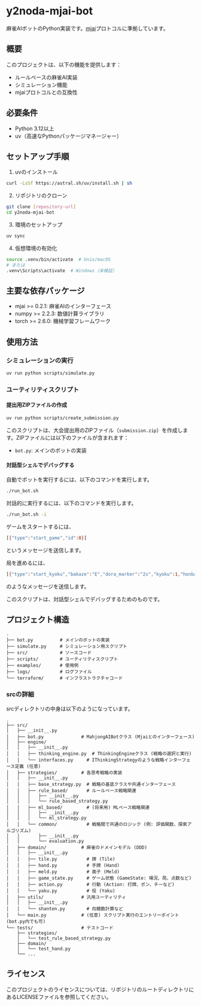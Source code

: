 # y2noda-mjai-bot

麻雀AIボットのPython実装です。[mjai](https://github.com/mjx-project/mjai)プロトコルに準拠しています。

## 概要

このプロジェクトは、以下の機能を提供します：

- ルールベースの麻雀AI実装
- シミュレーション機能
- mjaiプロトコルとの互換性

## 必要条件

- Python 3.12以上
- uv（高速なPythonパッケージマネージャー）

## セットアップ手順

1. uvのインストール
```bash
curl -LsSf https://astral.sh/uv/install.sh | sh
```

2. リポジトリのクローン
```bash
git clone [repository-url]
cd y2noda-mjai-bot
```

3. 環境のセットアップ
```bash
uv sync
```

4. 仮想環境の有効化
```bash
source .venv/bin/activate  # Unix/macOS
# または
.venv\Scripts\activate  # Windows（未検証）
```

## 主要な依存パッケージ

- mjai >= 0.2.1: 麻雀AIのインターフェース
- numpy >= 2.2.3: 数値計算ライブラリ
- torch >= 2.6.0: 機械学習フレームワーク

## 使用方法

### シミュレーションの実行

```bash
uv run python scripts/simulate.py
```

### ユーティリティスクリプト

#### 提出用ZIPファイルの作成

```bash
uv run python scripts/create_submission.py
```

このスクリプトは、大会提出用のZIPファイル（`submission.zip`）を作成します。ZIPファイルには以下のファイルが含まれます：
- `bot.py`: メインのボットの実装

#### 対話型シェルでデバッグする

自動でボットを実行するには、以下のコマンドを実行します。
```bash
./run_bot.sh
```

対話的に実行するには、以下のコマンドを実行します。
```bash
./run_bot.sh -i
```

ゲームをスタートするには、
```bash
[{"type":"start_game","id":0}]
```
というメッセージを送信します。

局を進めるには、
```bash
[{"type":"start_kyoku","bakaze":"E","dora_marker":"2s","kyoku":1,"honba":0,"kyotaku":0,"oya":0,"scores":[25000,25000,25000,25000],"tehais":[["E","6p","9m","8m","C","2s","7m","S","6m","1m","S","3s","8m"],["?","?","?","?","?","?","?","?","?","?","?","?","?"],["?","?","?","?","?","?","?","?","?","?","?","?","?"],["?","?","?","?","?","?","?","?","?","?","?","?","?"]]},{"type":"tsumo","actor":0,"pai":"1m"}]
```
のようなメッセージを送信します。









このスクリプトは、対話型シェルでデバッグするためのものです。

## プロジェクト構造

```
.
├── bot.py          # メインのボットの実装
├── simulate.py     # シミュレーション用スクリプト
├── src/            # ソースコード
├── scripts/        # ユーティリティスクリプト
├── examples/       # 使用例
├── logs/           # ログファイル
└── terraform/      # インフラストラクチャコード
```

### srcの詳細

srcディレクトリの中身は以下のようになっています。

```
.
├── src/
│   ├── __init__.py
│   ├── bot.py              # MahjongAIBotクラス (Mjaiとのインターフェース)
│   ├── engine/
│   │   ├── __init__.py
│   │   ├── thinking_engine.py  # ThinkingEngineクラス (戦略の選択と実行)
│   │   └── interfaces.py     # IThinkingStrategyのような戦略インターフェース定義 (任意)
│   ├── strategies/         # 各思考戦略の実装
│   │   ├── __init__.py
│   │   ├── base_strategy.py  # 戦略の基底クラスや共通インターフェース
│   │   ├── rule_based/       # ルールベース戦略関連
│   │   │   ├── __init__.py
│   │   │   └── rule_based_strategy.py
│   │   ├── ml_based/         # (将来用) MLベース戦略関連
│   │   │   ├── __init__.py
│   │   │   └── ml_strategy.py
│   │   └── common/           # 戦略間で共通のロジック (例: 評価関数、探索アルゴリズム)
│   │       ├── __init__.py
│   │       └── evaluation.py
│   ├── domain/             # 麻雀のドメインモデル (DDD)
│   │   ├── __init__.py
│   │   ├── tile.py           # 牌 (Tile)
│   │   ├── hand.py           # 手牌 (Hand)
│   │   ├── meld.py           # 面子 (Meld)
│   │   ├── game_state.py     # ゲーム状態 (GameState: 場況、局、点数など)
│   │   ├── action.py         # 行動 (Action: 打牌、ポン、チーなど)
│   │   └── yaku.py           # 役 (Yaku)
│   ├── utils/              # 汎用ユーティリティ
│   │   ├── __init__.py
│   │   └── shanten.py        # 向聴数計算など
│   └── main.py             # (任意) スクリプト実行のエントリーポイント (bot.py内でも可)
└── tests/                  # テストコード
    ├── strategies/
    │   └── test_rule_based_strategy.py
    ├── domain/
    │   └── test_hand.py
    └── ...
```

## ライセンス

このプロジェクトのライセンスについては、リポジトリのルートディレクトリにあるLICENSEファイルを参照してください。
